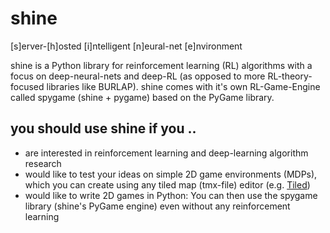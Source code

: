 # shine
[s]erver-[h]osted [i]ntelligent [n]eural-net [e]nvironment

shine is a Python library for reinforcement learning (RL) algorithms with a focus on deep-neural-nets and deep-RL
(as opposed to more RL-theory-focused libraries like BURLAP). shine comes with it's own RL-Game-Engine called spygame (shine + pygame)
based on the PyGame library.

## you should use shine if you ..
- are interested in reinforcement learning and deep-learning algorithm research
- would like to test your ideas on simple 2D game environments (MDPs), which you can create using any tiled map (tmx-file) editor (e.g. [Tiled](http://www.mapeditor.org/))
- would like to write 2D games in Python: You can then use the spygame library (shine's PyGame engine) even without any reinforcement learning
